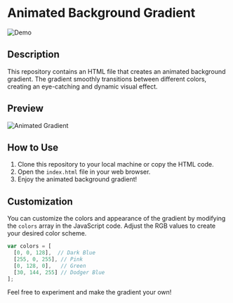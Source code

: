 # Animated Background Gradient

![Demo](https://github.com/Sudhanshu-Ambastha/Animated-background-radient/assets/135802131/1711a807-4f97-4e68-b729-580b6aee61d8)

## Description

This repository contains an HTML file that creates an animated background gradient. The gradient smoothly transitions between different colors, creating an eye-catching and dynamic visual effect.

## Preview

![Animated Gradient](https://github.com/Sudhanshu-Ambastha/Animated-background-radient/assets/135802131/1711a807-4f97-4e68-b729-580b6aee61d8)

## How to Use

1. Clone this repository to your local machine or copy the HTML code.
2. Open the `index.html` file in your web browser.
3. Enjoy the animated background gradient!

## Customization

You can customize the colors and appearance of the gradient by modifying the `colors` array in the JavaScript code. Adjust the RGB values to create your desired color scheme.

```javascript
var colors = [
  [0, 0, 128],  // Dark Blue
  [255, 0, 255], // Pink
  [0, 128, 0],   // Green
  [30, 144, 255] // Dodger Blue
];
```
Feel free to experiment and make the gradient your own!